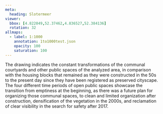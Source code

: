 ```yaml
---
meta:
  heading: Slotermeer
viewer:
  bbox: [4.822049,52.37462,4.836527,52.384136]
  rotation: 32
allmaps:
  - label: 1:1000
    annotation: 1to1000test.json
    opacity: 100
    saturation: 100
---
```

The drawing indicates the constant transformations of the communal courtyards and other public spaces of the analyzed area, in comparison with the housing blocks that remained as they were constructed in the 50s to the present day since they have been registered as preserved cityscape. The four different time periods of open public spaces showcase the transition from emptiness at the beginning, as there was a future plan for organizing those communal spaces, to clean and limited organization after construction, densification of the vegetation in the 2000s, and reclamation of clear visibility in the search for safety after 2017.